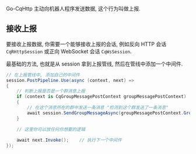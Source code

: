 Go-CqHttp 主动向机器人程序发送数据, 这个行为叫做上报.



## 接收上报

要接收上报数据, 你需要一个能够接收上报的会话, 例如反向 HTTP 会话 `CqRHttpSession` 或正向 WebSocket 会话 `CqWsSession`.

最基础的方法, 也就是从 session 拿到上报管线, 然后在管线中添加一个中间件.

```csharp
// 在上报管线中, 添加自己的中间件
session.PostPipeline.Use(async (context, next) =>
{
    // 判断上报是否是一个群消息上报
    if (context is CqGroupMessagePostContext groupMessagePostContext)
    {
        // 在这个消息所在的群中发送一条消息 "检测到这个群发送了一条消息"
        await session.SendGroupMessageAsync(groupMessagePostContext.GroupId, new CqMessage("检测到这个群发送了一条消息"));
    }
    
    // 这里你可以放任何你想要的逻辑
    
    await next.Invoke();    // 执行下一个中间件
});
```

